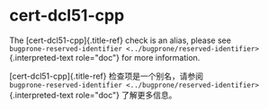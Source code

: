 # cert-dcl51-cpp

The [cert-dcl51-cpp]{.title-ref} check is an alias, please see  
`bugprone-reserved-identifier <../bugprone/reserved-identifier>`{.interpreted-text role="doc"} for more information.

[cert-dcl51-cpp]{.title-ref} 检查项是一个别名，请参阅  
`bugprone-reserved-identifier <../bugprone/reserved-identifier>`{.interpreted-text role="doc"} 了解更多信息。
